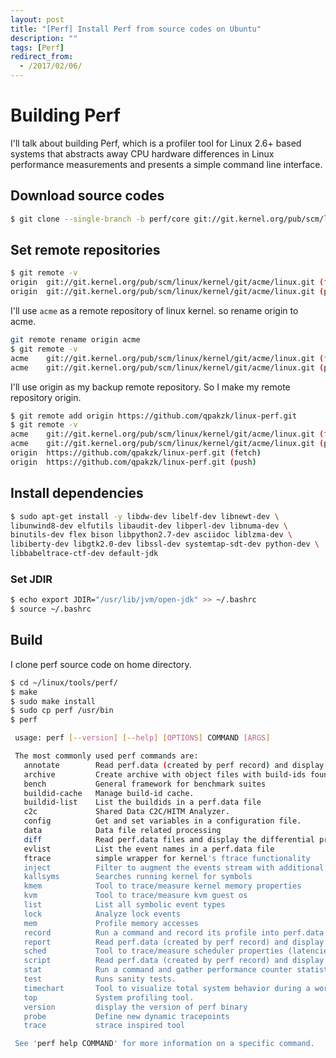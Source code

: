 ```yaml
---
layout: post
title: "[Perf] Install Perf from source codes on Ubuntu"
description: ""
tags: [Perf]
redirect_from:
  - /2017/02/06/
---
```


# Building Perf

I'll talk about building Perf, which is a profiler tool for Linux 2.6+ based systems that abstracts away CPU hardware differences in Linux performance measurements and presents a simple command line interface.

## Download source codes

```sh
$ git clone --single-branch -b perf/core git://git.kernel.org/pub/scm/linux/kernel/git/acme/linux.git
```

## Set remote repositories

```sh
$ git remote -v
origin	git://git.kernel.org/pub/scm/linux/kernel/git/acme/linux.git (fetch)
origin	git://git.kernel.org/pub/scm/linux/kernel/git/acme/linux.git (push)
```

I'll use `acme` as a remote repository of linux kernel. so rename origin to acme.

```sh
git remote rename origin acme
$ git remote -v
acme	git://git.kernel.org/pub/scm/linux/kernel/git/acme/linux.git (fetch)
acme	git://git.kernel.org/pub/scm/linux/kernel/git/acme/linux.git (push)
```

I'll use origin as my backup remote repository. So I make my remote repository origin.

```sh
$ git remote add origin https://github.com/qpakzk/linux-perf.git
$ git remote -v
acme	git://git.kernel.org/pub/scm/linux/kernel/git/acme/linux.git (fetch)
acme	git://git.kernel.org/pub/scm/linux/kernel/git/acme/linux.git (push)
origin	https://github.com/qpakzk/linux-perf.git (fetch)
origin	https://github.com/qpakzk/linux-perf.git (push)
```

## Install dependencies

```sh
$ sudo apt-get install -y libdw-dev libelf-dev libnewt-dev \
libunwind8-dev elfutils libaudit-dev libperl-dev libnuma-dev \
binutils-dev flex bison libpython2.7-dev asciidoc liblzma-dev \
libiberty-dev libgtk2.0-dev libssl-dev systemtap-sdt-dev python-dev \
libbabeltrace-ctf-dev default-jdk
```

### Set JDIR

```sh
$ echo export JDIR="/usr/lib/jvm/open-jdk" >> ~/.bashrc
$ source ~/.bashrc
```

## Build

I clone perf source code on home directory.

```sh
$ cd ~/linux/tools/perf/
$ make
$ sudo make install
$ sudo cp perf /usr/bin
$ perf

 usage: perf [--version] [--help] [OPTIONS] COMMAND [ARGS]

 The most commonly used perf commands are:
   annotate        Read perf.data (created by perf record) and display annotated code
   archive         Create archive with object files with build-ids found in perf.data file
   bench           General framework for benchmark suites
   buildid-cache   Manage build-id cache.
   buildid-list    List the buildids in a perf.data file
   c2c             Shared Data C2C/HITM Analyzer.
   config          Get and set variables in a configuration file.
   data            Data file related processing
   diff            Read perf.data files and display the differential profile
   evlist          List the event names in a perf.data file
   ftrace          simple wrapper for kernel's ftrace functionality
   inject          Filter to augment the events stream with additional information
   kallsyms        Searches running kernel for symbols
   kmem            Tool to trace/measure kernel memory properties
   kvm             Tool to trace/measure kvm guest os
   list            List all symbolic event types
   lock            Analyze lock events
   mem             Profile memory accesses
   record          Run a command and record its profile into perf.data
   report          Read perf.data (created by perf record) and display the profile
   sched           Tool to trace/measure scheduler properties (latencies)
   script          Read perf.data (created by perf record) and display trace output
   stat            Run a command and gather performance counter statistics
   test            Runs sanity tests.
   timechart       Tool to visualize total system behavior during a workload
   top             System profiling tool.
   version         display the version of perf binary
   probe           Define new dynamic tracepoints
   trace           strace inspired tool

 See 'perf help COMMAND' for more information on a specific command.
```
